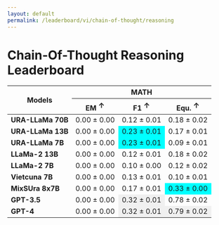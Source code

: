 ```yaml
---
layout: default
permalink: /leaderboard/vi/chain-of-thought/reasoning
---
```

# Chain-Of-Thought Reasoning Leaderboard

<table class="table table-bordered table-sm w-100 dtHorizontalTable" cellspacing="0">
  <thead>
    <tr>
      <th rowspan="2" class="text-center align-middle"><b>Models</b></th>
      <th colspan="3" class="text-center"><b>MATH</b></th>
    </tr>
    <tr>
      <th class="text-center"><b>EM <span style="vertical-align: super;">↑</span></b></th>
      <th class="text-center"><b>F1 <span style="vertical-align: super;">↑</span></b></th>
      <th class="text-center"><b>Equ. <span style="vertical-align: super;">↑</span></b></th>
    </tr>
  </thead>
  <tbody>
    <tr>
      <td class="text-center"><b>URA-LLaMa 70B</b></td>
      <td class="text-center">0.00 ± 0.00</td>
      <td class="text-center">0.12 ± 0.01</td>
      <td class="text-center">0.18 ± 0.02</td>
    </tr>
    <tr>
      <td class="text-center"><b>URA-LLaMa 13B</b></td>
      <td class="text-center">0.00 ± 0.00</td>
      <td class="text-center" style="background-color: cyan;">0.23 ± 0.01</td>
      <td class="text-center">0.17 ± 0.01</td>
    </tr>
    <tr>
      <td class="text-center"><b>URA-LLaMa 7B</b></td>
      <td class="text-center">0.00 ± 0.00</td>
      <td class="text-center" style="background-color: cyan;">0.23 ± 0.01</td>
      <td class="text-center">0.09 ± 0.01</td>
    </tr>
    <tr>
      <td class="text-center"><b>LLaMa-2 13B</b></td>
      <td class="text-center">0.00 ± 0.00</td>
      <td class="text-center">0.12 ± 0.01</td>
      <td class="text-center">0.18 ± 0.02</td>
    </tr>
    <tr>
      <td class="text-center"><b>LLaMa-2 7B</b></td>
      <td class="text-center">0.00 ± 0.00</td>
      <td class="text-center">0.10 ± 0.00</td>
      <td class="text-center">0.12 ± 0.02</td>
    </tr>
    <tr>
      <td class="text-center"><b>Vietcuna 7B</b></td>
      <td class="text-center">0.00 ± 0.00</td>
      <td class="text-center">0.13 ± 0.01</td>
      <td class="text-center">0.10 ± 0.01</td>
    </tr>
    <tr>
      <td class="text-center"><b>MixSUra 8x7B</b></td>
      <td class="text-center">0.00 ± 0.00</td>
      <td class="text-center">0.17 ± 0.01</td>
      <td class="text-center" style="background-color: cyan;">0.33 ± 0.00</td>
    </tr>
    <tr>
      <td class="text-center"><b>GPT-3.5</b></td>
      <td class="text-center">0.00 ± 0.00</td>
      <td class="text-center" style="background-color: #f0f0f0;">0.32 ± 0.01</td>
      <td class="text-center">0.78 ± 0.02</td>
    </tr>
    <tr>
      <td class="text-center"><b>GPT-4</b></td>
      <td class="text-center">0.00 ± 0.00</td>
      <td class="text-center" style="background-color: #f0f0f0;">0.32 ± 0.01</td>
      <td class="text-center" style="background-color: #f0f0f0;">0.79 ± 0.02</td>
    </tr>
  </tbody>
</table>
